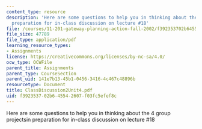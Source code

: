 ```yaml
---
content_type: resource
description: 'Here are some questions to help you in thinking about the 4 group projectsin
  preparation for in-class discussion on lecture #18'
file: /courses/11-201-gateway-planning-action-fall-2002/f392353702b645542607f03fc5efef8c_ClassDiscussion2Unit4.pdf
file_size: 47789
file_type: application/pdf
learning_resource_types:
- Assignments
license: https://creativecommons.org/licenses/by-nc-sa/4.0/
ocw_type: OCWFile
parent_title: Assignments
parent_type: CourseSection
parent_uid: 141e7b13-45b1-0456-3416-4c467c48896b
resourcetype: Document
title: ClassDiscussion2Unit4.pdf
uid: f3923537-02b6-4554-2607-f03fc5efef8c
---
```

Here are some questions to help you in thinking about the 4 group projectsin preparation for in-class discussion on lecture #18
